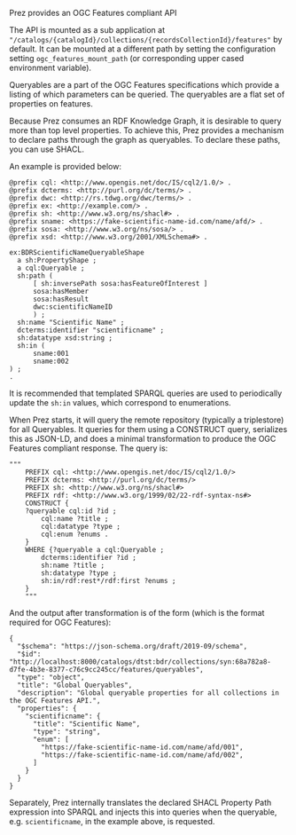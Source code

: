 Prez provides an OGC Features compliant API

The API is mounted as a sub application at `"/catalogs/{catalogId}/collections/{recordsCollectionId}/features"` by default.
It can be mounted at a different path by setting the configuration setting `ogc_features_mount_path` (or corresponding upper cased environment variable).

Queryables are a part of the OGC Features specifications which provide a listing of which parameters can be queried.
The queryables are a flat set of properties on features.

Because Prez consumes an RDF Knowledge Graph, it is desirable to query more than top level properties.
To achieve this, Prez provides a mechanism to declare paths through the graph as queryables.
To declare these paths, you can use SHACL.

An example is provided below:
```
@prefix cql: <http://www.opengis.net/doc/IS/cql2/1.0/> .
@prefix dcterms: <http://purl.org/dc/terms/> .
@prefix dwc: <http://rs.tdwg.org/dwc/terms/> .
@prefix ex: <http://example.com/> .
@prefix sh: <http://www.w3.org/ns/shacl#> .
@prefix sname: <https://fake-scientific-name-id.com/name/afd/> .
@prefix sosa: <http://www.w3.org/ns/sosa/> .
@prefix xsd: <http://www.w3.org/2001/XMLSchema#> .

ex:BDRScientificNameQueryableShape
  a sh:PropertyShape ;
  a cql:Queryable ;
  sh:path (
      [ sh:inversePath sosa:hasFeatureOfInterest ]
      sosa:hasMember
      sosa:hasResult
      dwc:scientificNameID
      ) ;
  sh:name "Scientific Name" ;
  dcterms:identifier "scientificname" ;
  sh:datatype xsd:string ;
  sh:in (
      sname:001
      sname:002
) ;
.
```
It is recommended that templated SPARQL queries are used to periodically update the `sh:in` values, which correspond to enumerations.

When Prez starts, it will query the remote repository (typically a triplestore) for all Queryables.
It queries for them using a CONSTRUCT query, serializes this as JSON-LD, and does a minimal transformation to produce the OGC Features compliant response.
The query is:
```
"""
    PREFIX cql: <http://www.opengis.net/doc/IS/cql2/1.0/>
    PREFIX dcterms: <http://purl.org/dc/terms/>
    PREFIX sh: <http://www.w3.org/ns/shacl#>
    PREFIX rdf: <http://www.w3.org/1999/02/22-rdf-syntax-ns#>
    CONSTRUCT {
    ?queryable cql:id ?id ;
    	cql:name ?title ;
    	cql:datatype ?type ;
    	cql:enum ?enums .
    }
    WHERE {?queryable a cql:Queryable ;
        dcterms:identifier ?id ;
        sh:name ?title ;
        sh:datatype ?type ;
        sh:in/rdf:rest*/rdf:first ?enums ;
    }
    """
```
And the output after transformation is of the form (which is the format required for OGC Features):
```
{
  "$schema": "https://json-schema.org/draft/2019-09/schema",
  "$id": "http://localhost:8000/catalogs/dtst:bdr/collections/syn:68a782a8-d7fe-4b3e-8377-c76c9cc245cc/features/queryables",
  "type": "object",
  "title": "Global Queryables",
  "description": "Global queryable properties for all collections in the OGC Features API.",
  "properties": {
    "scientificname": {
      "title": "Scientific Name",
      "type": "string",
      "enum": [
        "https://fake-scientific-name-id.com/name/afd/001",
        "https://fake-scientific-name-id.com/name/afd/002",
      ]
    }
  }
}
```

Separately, Prez internally translates the declared SHACL Property Path expression into SPARQL and injects this into queries when the queryable, e.g. `scientificname`, in the example above, is requested.
